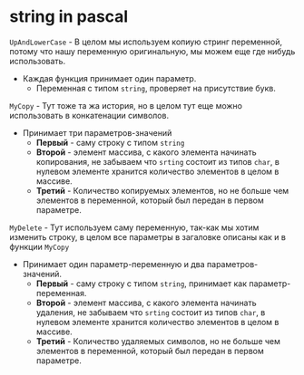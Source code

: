 # string in pascal

`UpAndLowerCase` - В целом мы используем копиую стринг переменной, потому что нашу переменную оригинальную, мы можем еще где нибудь использовать.
- Каждая функция принимает один параметр.
  - Переменная с типом `string`, проверяет на присутствие букв.

`MyCopy` - Тут тоже та жа история, но в целом тут еще можно использовать в конкатенации символов.
- Принимает три параметров-значений
  - **Первый** - саму строку с типом `string`
  - **Второй** - элемент массива, с какого элемента начинать копирования, не забываем что `srting` состоит из типов `char`, в нулевом элементе хранится количество элементов в целом в массиве.
  - **Третий** - Количество копируемых элементов, но не больше чем элементов в переменной, который был передан в первом параметре.

`MyDelete` - Тут используем саму переменную, так-как мы хотим изменить строку, в целом все параметры в загаловке описаны как и в функции `MyCopy`
- Принимает один параметр-переменную и два параметров-значений.
  - **Первый** - саму строку с типом `string`, принимает как параметр-переменная.
  - **Второй** - элемент массива, с какого элемента начинать удаления, не забываем что `srting` состоит из типов `char`, в нулевом элементе хранится количество элементов в целом в массиве.
  - **Третий** - Количество удаляемых символов, но не больше чем элементов в переменной, который был передан в первом параметре.


